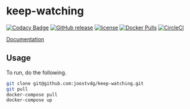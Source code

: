 # keep-watching

[![Codacy Badge](https://api.codacy.com/project/badge/Grade/74ff3bbdb55447dbb970e2fa74a60c4e)](https://www.codacy.com/app/joostvdg/keep-watching?utm_source=github.com&utm_medium=referral&utm_content=joostvdg/keep-watching&utm_campaign=badger)
[![GitHub release](https://img.shields.io/github/release/joostvdg/keep-watching.svg)]()
[![license](https://img.shields.io/github/license/joostvdg/keep-watching.svg)]()
[![Docker Pulls](https://img.shields.io/docker/pulls/caladreas/keep-watching-be.svg)]()
[![CircleCI](https://circleci.com/gh/joostvdg/keep-watching.svg?style=svg)](https://circleci.com/gh/joostvdg/keep-watching)

[Documentation](https://joostvdg.github.io/keep-watching/)

## Usage

To run, do the following.

```bash
git clone git@github.com:joostvdg/keep-watching.git
git pull
docker-compose pull
docker-compose up
```
